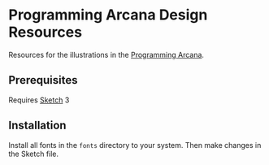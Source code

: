 # Programming Arcana Design Resources

Resources for the illustrations in the [Programming Arcana](http://github.com/splashkit/programming-arcana-cpp).

## Prerequisites

Requires [Sketch](https://www.sketchapp.com) 3

## Installation

Install all fonts in the `fonts` directory to your system. Then make changes in the Sketch file.